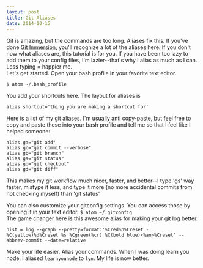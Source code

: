 ```yaml
---
layout: post
title: Git Aliases
date: 2014-10-15
---
```


Git is amazing, but the commands are too long. Aliases fix this. If you've done [Git Immersion](http://gitimmersion.com/), you'll recognize a lot of the aliases here. If you don't now what aliases are, this tutorial is for you. If you have been too lazy to add them to your config files, I'm lazier--that's why I alias as much as I can. Less typing = happier me.  
Let's get started.
Open your bash profile in your favorite text editor.

    $ atom ~/.bash_profile

You add your shortcuts here. The layout for aliases is

    alias shortcut='thing you are making a shortcut for'

Here is a list of my git aliases. I'm usually anti copy-paste, but feel free to copy and paste these into your bash profile and tell me so that I feel like I helped someone:

    alias ga="git add"  
    alias gc="git commit --verbose"  
    alias gb="git branch"  
    alias gs="git status"  
    alias go="git checkout"  
    alias gd="git diff"

This makes my git workflow much nicer, faster, and better--I type 'gs' way faster, mistype it less, and type it more (no more accidental commits from not checking myself) than 'git status'  

You can also customize your gitconfig settings. You can access those by opening
it in your text editor. ```$ atom ~/.gitconfig```  
The game changer here is this awesome alias for making your git log better.

    hist = log --graph --pretty=format:'%Cred%h%Creset -%C(yellow)%d%Creset %s %Cgreen(%cr) %C(bold blue)<%an>%Creset' --abbrev-commit --date=relative

Make your life easier. Alias your commands. When I was doing learn you node, I aliased ```learnyounode``` to ```lyn```. My life is now better.
